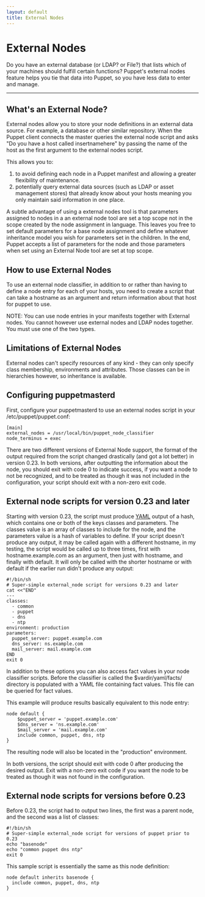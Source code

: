 ```yaml
---
layout: default
title: External Nodes
---
```


External Nodes
==============

Do you have an external database (or LDAP? or File?) that lists which of your machines
should fulfill certain functions?   Puppet's external nodes feature helps you tie that
data into Puppet, so you have less data to enter and manage.

* * *

What's an External Node?
------------------------

External nodes allow you to store your node definitions in an
external data source. For example, a database or other similar
repository. When the Puppet client connects the master queries the
external node script and asks "Do you have a host called
insertnamehere" by passing the name of the host as the first
argument to the external nodes script.

This allows you to:

1.  to avoid defining each node in a Puppet manifest and allowing a
    greater flexibility of maintenance.
2.  potentially query external data sources (such as LDAP or asset
    management stores) that already know about your hosts meaning you
    only maintain said information in one place.

A subtle advantage of using a external nodes tool is that
parameters assigned to nodes in a an external node tool are set a
top scope not in the scope created by the node assignment in
language. This leaves you free to set default parameters for a base
node assignment and define whatever inheritance model you wish for
parameters set in the children. In the end, Puppet accepts a list
of parameters for the node and those parameters when set using an
External Node tool are set at top scope.

How to use External Nodes
-------------------------

To use an external node classifier, in addition to or rather than
having to define a node entry for each of your hosts, you need to
create a script that can take a hostname as an argument and return
information about that host for puppet to use.

NOTE: You can use node entries in your manifests together with
External nodes. You cannot however use external nodes and LDAP
nodes together. You must use one of the two types.

Limitations of External Nodes
-----------------------------

External nodes can't specify resources of any kind - they can only
specify class membership, environments and attributes. Those
classes can be in hierarchies however, so inheritance is available.

Configuring puppetmasterd
-------------------------

First, configure your puppetmasterd to use an external nodes
script in your /etc/puppet/puppet.conf:

    [main]
    external_nodes = /usr/local/bin/puppet_node_classifier
    node_terminus = exec

There are two different versions of External Node support, the
format of the output required from the script changed drastically
(and got a lot better) in version 0.23. In both versions, after
outputting the information about the node, you should exit with
code 0 to indicate success, if you want a node to not be
recognized, and to be treated as though it was not included in the
configuration, your script should exit with a non-zero exit code.

External node scripts for version 0.23 and later
------------------------------------------------

Starting with version 0.23, the script must produce
[YAML](http://www.yaml.org/) output of a hash, which contains one
or both of the keys classes and parameters. The classes value is an
array of classes to include for the node, and the parameters value
is a hash of variables to define. If your script doesn't produce
any output, it may be called again with a different hostname, in my
testing, the script would be called up to three times, first with
hostname.example.com as an argument, then just with hostname, and
finally with default. It will only be called with the shorter
hostname or with default if the earlier run didn't produce any
output:

    #!/bin/sh
    # Super-simple external_node script for versions 0.23 and later
    cat <<"END"
    ---
    classes:
      - common
      - puppet
      - dns
      - ntp
    environment: production
    parameters:
      puppet_server: puppet.example.com
      dns_server: ns.example.com
      mail_server: mail.example.com
    END
    exit 0

In addition to these options you can also access fact values in your node
classifier scripts.  Before the classifier is called the $vardir/yaml/facts/
directory is populated with a YAML file containing fact values.  This file can
be queried for fact values.

This example will produce results basically equivalent to this node
entry:

    node default {
        $puppet_server = 'puppet.example.com'
        $dns_server = 'ns.example.com'
        $mail_server = 'mail.example.com'
        include common, puppet, dns, ntp
    }

The resulting node will also be located in the "production" environment.

In both versions, the script should exit with code 0 after
producing the desired output. Exit with a non-zero exit code if you
want the node to be treated as though it was not found in the
configuration.

External node scripts for versions before 0.23
----------------------------------------------

Before 0.23, the script had to output two lines, the first was a
parent node, and the second was a list of classes:

    #!/bin/sh
    # Super-simple external_node script for versions of puppet prior to 0.23
    echo "basenode"
    echo "common puppet dns ntp"
    exit 0

This sample script is essentially the same as this node
definition:

    node default inherits basenode {
      include common, puppet, dns, ntp
    }

